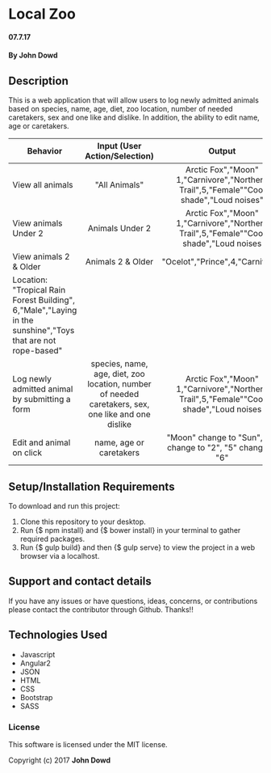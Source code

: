 # Local Zoo

#### 07.7.17

#### **By John Dowd**

## Description

This is a web application that will allow users to log newly admitted animals based on species, name, age, diet, zoo location, number of needed caretakers, sex and one like and dislike. In addition, the ability to edit name, age or caretakers.

|Behavior| Input (User Action/Selection) |Output|
|---|:---:|:---:|
|View all animals |"All Animals"| Arctic Fox","Moon" 1,"Carnivore","Northern Trail",5,"Female""Cool shade","Loud noises"|
|View animals Under 2 | Animals Under 2| Arctic Fox","Moon" 1,"Carnivore","Northern Trail",5,"Female""Cool shade","Loud noises |
|View animals 2 & Older | Animals 2 & Older |"Ocelot","Prince",4,"Carnivore"
Location: "Tropical Rain Forest Building", 6,"Male","Laying in the sunshine","Toys that are not rope-based"|
| Log newly admitted animal by submitting a form | species, name, age, diet, zoo location, number of needed caretakers, sex, one like and one dislike | Arctic Fox","Moon" 1,"Carnivore","Northern Trail",5,"Female""Cool shade","Loud noises |
| Edit and animal on click | name, age or caretakers | "Moon" change to "Sun", "1" change to "2", "5" change to "6" |

## Setup/Installation Requirements

To download and run this project:
1. Clone this repository to your desktop.
2. Run {$ npm install} and {$ bower install} in your terminal to gather required packages.
3. Run {$ gulp build} and then {$ gulp serve} to view the project in a web browser via a localhost.

## Support and contact details

If you have any issues or have questions, ideas, concerns, or contributions please contact the contributor through Github.  Thanks!!

## Technologies Used

* Javascript
* Angular2
* JSON
* HTML
* CSS
* Bootstrap
* SASS

### License
This software is licensed under the MIT license.

Copyright (c) 2017 **John Dowd**

